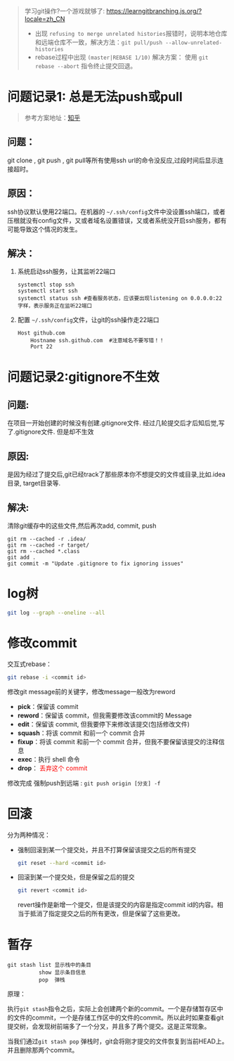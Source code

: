 > 学习git操作?一个游戏就够了: https://learngitbranching.js.org/?locale=zh_CN
> 
> - 出现 `refusing to merge unrelated histories`报错时，说明本地仓库和远端仓库不一致，解决方法：`git pull/push --allow-unrelated-histories`
> - rebase过程中出现 `(master|REBASE 1/10)` 解决方案：
>   使用 `git rebase --abort` 指令终止提交回退。

# 问题记录1: 总是无法push或pull

> 参考方案地址：[知乎](https://zhuanlan.zhihu.com/p/521340971)

## 问题：

git clone , git push , git pull等所有使用ssh url的命令没反应,过段时间后显示连接超时。

## 原因：

ssh协议默认使用22端口。在机器的 `~/.ssh/config`文件中没设置ssh端口，或者压根就没有config文件，又或者域名设置错误，又或者系统没开启ssh服务，都有可能导致这个情况的发生。

## 解决：

1. 系统启动ssh服务，让其监听22端口
   
   ```
   systemctl stop ssh
   systemctl start ssh
   systemctl status ssh #查看服务状态，应该要出现listening on 0.0.0.0:22 字样，表示服务正在监听22端口
   ```

2. 配置 `~/.ssh/config`文件，让git的ssh操作走22端口
   
   ```
   Host github.com
       Hostname ssh.github.com  #注意域名不要写错！！
       Port 22
   ```

# 问题记录2:gitignore不生效

## 问题:

在项目一开始创建的时候没有创建.gitignore文件. 经过几轮提交后才后知后觉,写了.gitignore文件. 但是却不生效

## 原因:

是因为经过了提交后,git已经track了那些原本你不想提交的文件或目录,比如.idea目录, target目录等.

## 解决:

清除git缓存中的这些文件,然后再次add, commit, push

```shell
git rm --cached -r .idea/
git rm --cached -r target/
git rm --cached *.class
git add .
git commit -m "Update .gitignore to fix ignoring issues"
```

# log树

```sh
git log --graph --oneline --all
```

# 修改commit

交互式rebase：

```sh
git rebase -i <commit id>
```

修改git message前的关键字，修改message一般改为reword

- **pick**：保留该 commit
- **reword**：保留该 commit，但我需要修改该commit的 Message
- **edit**：保留该 commit, 但我要停下来修改该提交(包括修改文件)
- **squash**：将该 commit 和前一个 commit 合并
- **fixup**：将该 commit 和前一个 commit 合并，但我不要保留该提交的注释信息
- **exec**：执行 shell 命令
- **drop**：<font color="red"> 丢弃这个 commit </font>

修改完成 强制push到远端 : `git push origin [分支] -f`

# 回滚

分为两种情况：

- 强制回滚到某一个提交处，并且不打算保留该提交之后的所有提交
  
  ```sh
  git reset --hard <commit id>
  ```

- 回滚到某一个提交处，但是保留之后的提交
  
  ```sh
  git revert <commit id>
  ```
  
  revert操作是新增一个提交，但是该提交的内容是指定commit id的内容。相当于抵消了指定提交之后的所有更改，但是保留了这些更改。

# 暂存

```shell
git stash list 显示栈中的条目
          show 显示条目信息
          pop  弹栈
```

原理：

执行`git stash`指令之后，实际上会创建两个新的commit。一个是存储暂存区中的文件的commit，一个是存储工作区中的文件的commit。所以此时如果查看git提交树，会发现树前端多了一个分叉，并且多了两个提交。这是正常现象。

当我们通过`git stash pop` 弹栈时，git会将刚才提交的文件恢复到当前HEAD上。并且删除那两个commit。
